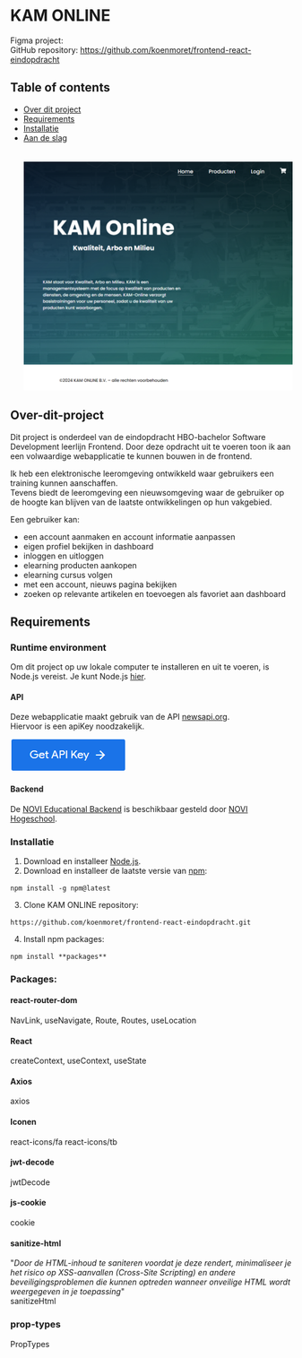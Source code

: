 # KAM ONLINE

Figma project: <br>
GitHub repository: https://github.com/koenmoret/frontend-react-eindopdracht

## Table of contents

* [Over dit project](#Over-dit-project)<br>
* [Requirements](#Requirements)<br>
* [Installatie](#Installatie)<br>
* [Aan de slag](#Aan-de-slag)<br>
  <br><br>
  ![alt text](https://github.com/koenmoret/frontend-react-eindopdracht/blob/main/src/assets/images/ScreenShot.png "screenshot")

## Over-dit-project
Dit project is onderdeel van de eindopdracht HBO-bachelor Software Development leerlijn Frontend.
Door deze opdracht uit te voeren toon ik aan een volwaardige webapplicatie te kunnen bouwen in de
frontend.

Ik heb een elektronische leeromgeving ontwikkeld waar gebruikers een training kunnen aanschaffen.  
Tevens biedt de leeromgeving een nieuwsomgeving waar de gebruiker op de hoogte kan blijven van de
laatste ontwikkelingen op hun vakgebied.

Een gebruiker kan:

* een account aanmaken en account informatie aanpassen
* eigen profiel bekijken in dashboard
* inloggen en uitloggen
* elearning producten aankopen
* elearning cursus volgen
* met een account, nieuws pagina bekijken
* zoeken op relevante artikelen en toevoegen als favoriet aan dashboard

## Requirements

### Runtime environment
Om dit project op uw lokale computer te installeren en uit te voeren, is Node.js vereist. Je kunt Node.js [hier](https://nodejs.org/en).

#### API

Deze webapplicatie maakt gebruik van de API [newsapi.org](https://newsapi.org/).<br>
Hiervoor is een apiKey noodzakelijk.

[![alt text](https://github.com/koenmoret/frontend-react-eindopdracht/blob/main/src/assets/images/api.png "get ApiKey")](https://newsapi.org/register)


#### Backend

De [NOVI Educational Backend](https://novi.datavortex.nl/) is beschikbaar gesteld door [NOVI Hogeschool](https://www.novi.nl/?utm_term=novi%20hogeschool&utm_campaign=SDIM+-+NOVI+-+Branded++-+22-12-2023&utm_source=adwords&utm_medium=ppc&hsa_acc=4280163138&hsa_cam=20882328921&hsa_grp=157473255015&hsa_ad=685547414547&hsa_src=g&hsa_tgt=aud-1929441721854:kwd-853861328135&hsa_kw=novi%20hogeschool&hsa_mt=e&hsa_net=adwords&hsa_ver=3&gad_source=1&gclid=Cj0KCQjw_qexBhCoARIsAFgBlesmYcB3FUcXIxt_UghxIsCzDt7_GbSVXnr1MyhFws0Fahj6eG1AcxkaAms2EALw_wcB).

### Installatie

1. Download en installeer [Node.js](https://nodejs.org/en).
2. Download en installeer de laatste versie van [npm](https://www.npmjs.com/):

```
npm install -g npm@latest
```

3. Clone KAM ONLINE repository:

```
https://github.com/koenmoret/frontend-react-eindopdracht.git
```

4. Install npm packages:

```
npm install **packages**
```

### Packages:

#### react-router-dom
NavLink, useNavigate, Route, Routes, useLocation

#### React
createContext, useContext, useState

#### Axios
axios

#### Iconen
react-icons/fa
react-icons/tb

#### jwt-decode
jwtDecode

#### js-cookie
cookie

#### sanitize-html
"_Door de HTML-inhoud te saniteren voordat je deze rendert, minimaliseer je het risico op XSS-aanvallen (Cross-Site Scripting) en andere beveiligingsproblemen die kunnen optreden wanneer onveilige HTML wordt weergegeven in je toepassing_" <br> 
sanitizeHtml 

### prop-types
PropTypes
